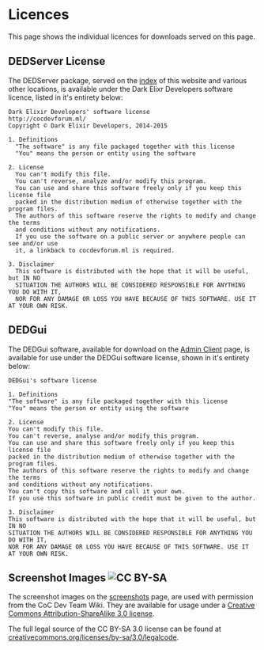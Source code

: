 # Licences

This page shows the individual licences for downloads served on this page.

## DEDServer License

The DEDServer package, served on the [index](index.md) of this website and various other locations, is available under the Dark Elixr Developers software licence, listed in it's entirety below:

```
Dark Elixir Developers' software license
http://cocdevforum.ml/
Copyright © Dark Elixir Developers, 2014-2015

1. Definitions
  "The software" is any file packaged together with this license
  "You" means the person or entity using the software

2. License
  You can't modify this file.
  You can't reverse, analyze and/or modify this program.
  You can use and share this software freely only if you keep this license file
  packed in the distribution medium of otherwise together with the program files.
  The authors of this software reserve the rights to modify and change the terms
  and conditions without any notifications.
  If you use the software on a public server or anywhere people can see and/or use
  it, a linkback to cocdevforum.ml is required.
  
3. Disclaimer
  This software is distributed with the hope that it will be useful, but IN NO
  SITUATION THE AUTHORS WILL BE CONSIDERED RESPONSIBLE FOR ANYTHING YOU DO WITH IT,
  NOR FOR ANY DAMAGE OR LOSS YOU HAVE BECAUSE OF THIS SOFTWARE. USE IT AT YOUR OWN RISK.
  ```
  
  ## DEDGui
  
  The DEDGui software, available for download on the [Admin Client](admin-client.md) page, is available for use under the DEDGui software license, shown in it's entirety below:
  
  ```
  DEDGui's software license

1. Definitions
  "The software" is any file packaged together with this license
  "You" means the person or entity using the software

2. License
  You can't modify this file.
  You can't reverse, analyse and/or modify this program.
  You can use and share this software freely only if you keep this license file
  packed in the distribution medium of otherwise together with the program files.
  The authors of this software reserve the rights to modify and change the terms
  and conditions without any notifications.
  You can't copy this software and call it your own.
  If you use this software in public credit must be given to the author.

3. Disclaimer
  This software is distributed with the hope that it will be useful, but IN NO 
  SITUATION THE AUTHORS WILL BE CONSIDERED RESPONSIBLE FOR ANYTHING YOU DO WITH IT,
  NOR FOR ANY DAMAGE OR LOSS YOU HAVE BECAUSE OF THIS SOFTWARE. USE IT AT YOUR OWN RISK.
  ```

## Screenshot Images ![CC BY-SA](https://licensebuttons.net/l/by-sa/3.0/80x15.png)

The screenshot images on the [screenshots](screenshots.md) page, are used with permission from the CoC Dev Team Wiki. They are available for usage under a [Creative Commons Attribution-ShareAlike 3.0 license](http://creativecommons.org/licenses/by-sa/3.0/).

The full legal source of the CC BY-SA 3.0 license can be found at [creativecommons.org/licenses/by-sa/3.0/legalcode](http://creativecommons.org/licenses/by-sa/3.0/legalcode).
